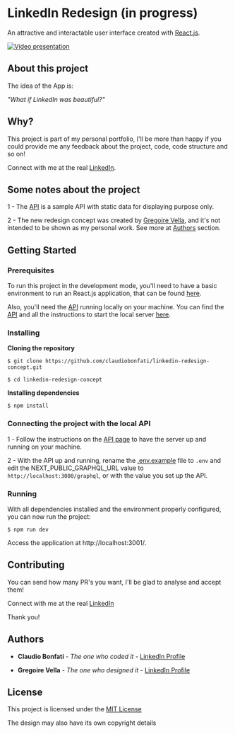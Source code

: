 # LinkedIn Redesign (in progress)

An attractive and interactable user interface created with [React.js](https://reactjs.org/).

[![Video presentation](http://i.imgur.com/MHWhIUT.png)](https://vimeo.com/187173098 "Play")

## About this project

The idea of the App is:

_"What if LinkedIn was beautiful?"_

## Why?

This project is part of my personal portfolio, I'll be more than happy if you could provide me any feedback about the project, code, code structure and so on!

Connect with me at the real [LinkedIn](https://www.linkedin.com/in/claudiobonfati/).

## Some notes about the project

1 - The [API](https://github.com/claudiobonfati/linkedin-redesign-api) is a sample API with static data for displaying purpose only. 

2 - The new redesign concept was created by [Gregoire Vella](https://www.linkedin.com/in/gregoirevella/), and it's not intended to be shown as my personal work. See more at [Authors](#authors) section.

## Getting Started

### Prerequisites

To run this project in the development mode, you'll need to have a basic environment to run an React.js application, that can be found [here](https://reactjs.org/docs/getting-started.html).

Also, you'll need the [API](https://github.com/claudiobonfati/linkedin-redesign-api) running locally on your machine. You can find the [API](https://github.com/claudiobonfati/linkedin-redesign-api) and all the instructions to start the local server [here](https://github.com/claudiobonfati/linkedin-redesign-api).

### Installing

**Cloning the repository**

```
$ git clone https://github.com/claudiobonfati/linkedin-redesign-concept.git

$ cd linkedin-redesign-concept
```

**Installing dependencies**

```
$ npm install
```

### Connecting the project with the local API

1 - Follow the instructions on the [API page](https://github.com/claudiobonfati/linkedin-redesign-api) to have the server up and running on your machine.

2 - With the API up and running, rename the [.env.example](https://github.com/claudiobonfati/linkedin-redesign-concept/blob/master/.env.example) file to `.env` and edit the NEXT_PUBLIC_GRAPHQL_URL value to `http://localhost:3000/graphql`, or with the value you set up the API.

### Running

With all dependencies installed and the environment properly configured, you can now run the project:

```
$ npm run dev
```

Access the application at http://localhost:3001/.

## Contributing

You can send how many PR's you want, I'll be glad to analyse and accept them!

Connect with me at the real [LinkedIn](https://www.linkedin.com/in/claudiobonfati/)

Thank you!

## Authors

* **Claudio Bonfati** - *The one who coded it* - [LinkedIn Profile](https://www.linkedin.com/in/claudiobonfati/)

* **Gregoire Vella** - *The one who designed it* - [LinkedIn Profile](https://www.linkedin.com/in/gregoirevella/)

## License

This project is licensed under the [MIT License](https://choosealicense.com/licenses/mit/)

The design may also have its own copyright details